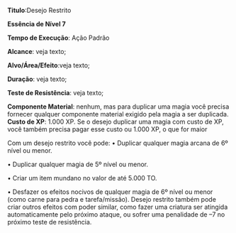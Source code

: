 **Titulo**:Desejo Restrito

**Essência de Nível 7**

**Tempo de Execução**: Ação Padrão

**Alcance**: veja texto; 

**Alvo/Área/Efeito**:veja texto;

**Duração**: veja texto;

**Teste de Resistência**: veja texto;

**Componente Material**: nenhum, mas para duplicar uma magia você precisa fornecer qualquer componente material exigido pela magia a ser duplicada.
**Custo de XP**: 1.000 XP. Se o desejo duplicar uma magia com custo de XP, você também precisa pagar esse custo ou 1.000 XP, o que for maior


Com um desejo restrito você pode:
• Duplicar qualquer magia arcana de 6º nível ou menor.

• Duplicar qualquer magia de 5º nível ou menor.

• Criar um item mundano no valor de até 5.000 TO.

• Desfazer os efeitos nocivos de qualquer magia de 6º nível ou menor (como carne para pedra e tarefa/missão).
Desejo restrito também pode criar outros efeitos com poder similar, como fazer uma criatura ser atingida automaticamente pelo próximo ataque, ou sofrer uma penalidade de –7 no próximo teste de resistência.
